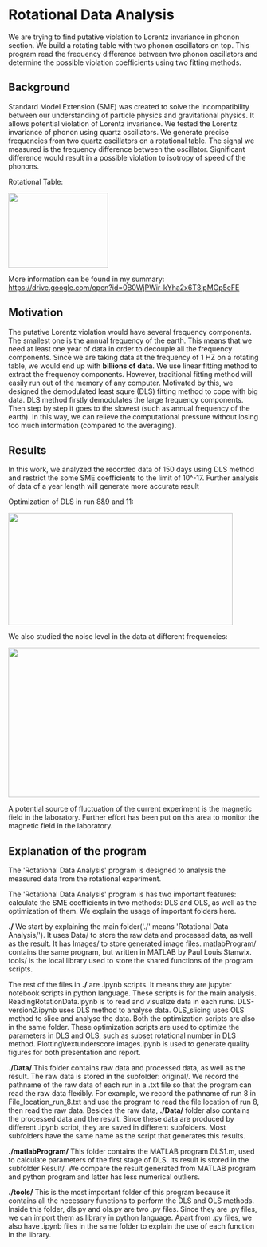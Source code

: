 # Rotational Data Analysis
We are trying to find putative violation to Lorentz invariance in phonon section.
We build a rotating table with two phonon oscillators on top.
This program read the frequency difference between two phonon oscillators and determine the possible violation coefficients using two fitting methods.

## Background
Standard Model Extension (SME) was created to solve the incompatibility between our understanding of particle physics and gravitational physics. 
It allows potential violation of Lorentz invariance. 
We tested the Lorentz invariance of phonon using quartz oscillators. 
We generate precise frequencies from two quartz oscillators on a rotational table. 
The signal we measured is the frequency difference between the oscillator. 
Significant difference would result in a possible violation to isotropy of speed of the phonons.

Rotational Table: 

<img src="https://github.com/kzy2142/Rotational-Data-Analysis/blob/master/Images/rotation_experiment.png" width="200" height="150">


More information can be found in my summary: https://drive.google.com/open?id=0B0WjPWir-kYha2x6T3lpMGp5eFE


## Motivation
The putative Lorentz violation would have several frequency components. 
The smallest one is the annual frequency of the earth.
This means that we need at least one year of data in order to decouple all the frequency components.
Since we are taking data at the frequency of 1 HZ on a rotating table, we would end up with **billions of data**.
We use linear fitting method to extract the frequency components. However, traditional fitting method will easily run out of the memory of any computer.
Motivated by this, we designed the demodulated least squre (DLS) fitting method to cope with big data.
DLS method firstly demodulates the large frequency components. Then step by step it goes to the slowest (such as annual frequency of the earth).
In this way, we can relieve the computational pressure without losing too much information (compared to the averaging).

## Results
In this work, we analyzed the recorded data of 150 days using DLS method and restrict the some SME coefficients to the limit of 10^-17.
Further analysis of  data of a year length will generate more accurate result 

Optimization of DLS in run 8&9 and 11:

<img src="https://github.com/kzy2142/Rotational-Data-Analysis/blob/master/Images/Optimization.png" width="450" height="225">

We also studied the noise level in the data at different frequencies:

<img src="https://github.com/kzy2142/Rotational-Data-Analysis/blob/master/Images/compareRunsSubplots.png" width="600" height="300">

A potential source of fluctuation of the current experiment is the magnetic field in the laboratory. Further effort has been put on this area to monitor the magnetic field in the laboratory.

## Explanation of the program

The 'Rotational Data Analysis' program is designed to analysis the measured data from the rotational experiment.

The 'Rotational Data Analysis' program is has two important features: calculate the SME coefficients in two methods: DLS and OLS, as well as the optimization of them. We explain the usage of important folders here.

**./** We start by explaining the main folder('./' means 'Rotational Data Analysis/'). It uses Data/ to store the raw data and processed data, as well as the result. It has Images/ to store generated image files. matlabProgram/ contains the same program, but written in MATLAB by Paul Louis Stanwix. tools/ is the local library used to store the shared functions of the program scripts. 

The rest of the files in **./** are .ipynb scripts. It means they are jupyter notebook scripts in python language. These scripts is for the main analysis. ReadingRotationData.ipynb is to read and visualize data in each runs. DLS-version2.ipynb uses DLS method to analyse data. OLS_slicing uses OLS method to slice and analyse the data. Both the optimization scripts are also in the same folder. These optimization scripts are used to optimize the parameters in DLS and OLS, such as subset rotational number in DLS method. Plotting\textunderscore images.ipynb is used to generate quality figures for both presentation and report.

**./Data/** This folder contains raw data and processed data, as well as the result. The raw data is stored in the subfolder: original/. We record the pathname of the raw data of each run in a .txt file so that the program can read the raw data flexibly. For example, we record the pathname of run 8 in File_location_run_8.txt and use the program to read the file location of run 8, then read the raw data. Besides the raw data, **./Data/** folder also contains the processed data and the result. Since these data are produced by different .ipynb script, they are saved in different subfolders. Most subfolders have the same name as the script that generates this results. 

**./matlabProgram/** This folder contains the MATLAB program DLS1.m, used to calculate parameters of the first stage of DLS. Its result is stored in the subfolder Result/. We compare the result generated from MATLAB program and python program and latter has less numerical outliers.

**./tools/** This is the most important folder of this program because it contains all the necessary functions to perform the DLS and OLS methods. Inside this folder, dls.py and ols.py are two .py files. Since they are .py files, we can import them as library in python language. Apart from .py files, we also have .ipynb files in the same folder to explain the use of each function in the library. 
